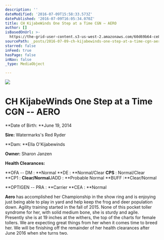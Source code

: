 ```yaml
---
description: ''
dateModified: '2016-07-09T15:58:33.573Z'
datePublished: '2016-07-09T16:05:34.070Z'
title: CH KijabeWinds One Step at a Time CGN – AERO
author: []
isBasedOnUrl: >-
  https://the-grid-user-content.s3-us-west-2.amazonaws.com/60d69b64-ce8a-4d1c-818f-08da7dc2771b.jpg
sourcePath: _posts/2016-07-09-ch-kijabewinds-one-step-at-a-time-cgn-aero.md
starred: false
inFeed: true
hasPage: false
inNav: false
_type: MediaObject

---
```

![](https://the-grid-user-content.s3-us-west-2.amazonaws.com/60d69b64-ce8a-4d1c-818f-08da7dc2771b.jpg)

# **CH KijabeWinds One Step at a Time CGN -- AERO**

**Date of Birth: **June 19, 2014

**Sire:** Watermarks's Red Ryder

**Dam: **Ella O'Kijabewinds

**Owner:** Sharon Janzen

**Health Clearances:**

**OFA -- DM : **Normal **DE : **Normal/Clear **CPS** : Normal/Clear **CP1 : **Clear/Normal**JADD : **Probable Normal **BUFF :**Clear/Normal

**OPTIGEN -- PRA : **Carrier **CEA : **Normal

**Aero** has accomplished her Championship in the show ring and is enjoying just being able to play in yard and help keep the frog and deer population down. Agility training started in the fall of 2015\. None of this pocket toller syndrome for her, with solid medium bone, she is sturdy and agile. Presently she is at 19 inches at the withers, the top of the charts for female tollers. We are expecting great things from her when it comes time to breed her. We will be finishing off the remainder of her health clearances after June 2016 when she turns two.